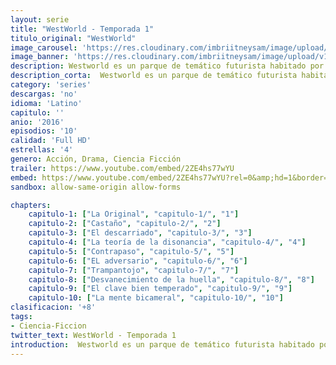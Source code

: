 ```yaml
---
layout: serie
title: "WestWorld - Temporada 1"
titulo_original: "WestWorld"
image_carousel: 'https://res.cloudinary.com/imbriitneysam/image/upload/v1546716493/west-poster-min.jpg'
image_banner: 'https://res.cloudinary.com/imbriitneysam/image/upload/v1546716492/west-Banner-min.jpg'
description: Westworld es un parque de temático futurista habitado por androides con una extrema apariencia humana que permiten que los visitantes se adentren en cualquier tipo de fantasía. Sin embargo, todo da un giro inesperado cuando los androides desarrollan la habilidad de sentir. Además, la aparición de un Hombre de negro termina de descolocar a los científicos encargados del parque.
description_corta:  Westworld es un parque de temático futurista habitado por androides con una extrema apariencia humana que permiten que los visitantes se adentren en cualquier tipo de fantasía. Sin embargo, todo da un giro inesperado cuando los...
category: 'series'
descargas: 'no'
idioma: 'Latino'
capitulo: ''
anio: '2016'
episodios: '10'
calidad: 'Full HD'
estrellas: '4'
genero: Acción, Drama, Ciencia Ficción
trailer: https://www.youtube.com/embed/2ZE4hs77wYU
embed: https://www.youtube.com/embed/2ZE4hs77wYU?rel=0&amp;hd=1&border=0&wmode=opaque&enablejsapi=1&modestbranding=1&controls=1&showinfo=1
sandbox: allow-same-origin allow-forms 

chapters:
    capitulo-1: ["La Original", "capitulo-1/", "1"]
    capitulo-2: ["Castaño", "capitulo-2/", "2"]
    capitulo-3: ["El descarriado", "capitulo-3/", "3"]
    capitulo-4: ["La teoría de la disonancia", "capitulo-4/", "4"]
    capitulo-5: ["Contrapaso", "capitulo-5/", "5"]
    capitulo-6: ["EL adversario", "capitulo-6/", "6"]
    capitulo-7: ["Trampantojo", "capitulo-7/", "7"]
    capitulo-8: ["Desvanecimiento de la huella", "capitulo-8/", "8"]
    capitulo-9: ["El clave bien temperado", "capitulo-9/", "9"]
    capitulo-10: ["La mente bicameral", "capitulo-10/", "10"]
clasificacion: '+8'
tags:
- Ciencia-Ficcion
twitter_text: WestWorld - Temporada 1
introduction:  Westworld es un parque de temático futurista habitado por androides con una extrema apariencia humana que permiten que los visitantes se adentren en cualquier tipo de fantasía. Sin embargo, todo da un giro inesperado cuando los...
---
```












